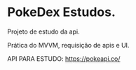# PokeDex Estudos.

Projeto de estudo da api.

Prática do MVVM, requisição de apis e UI.

API PARA ESTUDO: https://pokeapi.co/
